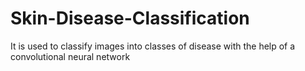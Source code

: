 # Skin-Disease-Classification
It is used to classify images into classes of disease with the help of a convolutional neural network
